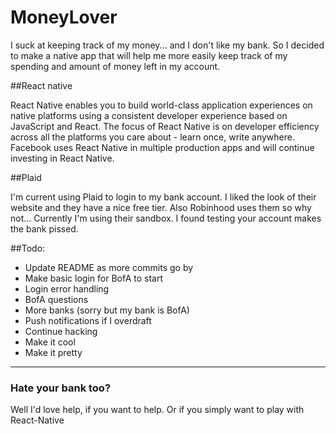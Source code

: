 # MoneyLover


I suck at keeping track of my money... and I don't like my bank. So I decided to make a native app that will help me more easily keep track of my spending and amount of money left in my account.

##React native

React Native enables you to build world-class application experiences on native platforms using a consistent developer experience based on JavaScript and React. The focus of React Native is on developer efficiency across all the platforms you care about - learn once, write anywhere. Facebook uses React Native in multiple production apps and will continue investing in React Native.

##Plaid

I'm current using Plaid to login to my bank account. I liked the look of their website and they have a nice free tier. Also Robinhood uses them so why not... Currently I'm using their sandbox. I found testing your account makes the bank pissed. 

##Todo:
* Update README as more commits go by
* Make basic login for BofA to start
* Login error handling
* BofA questions
* More banks (sorry but my bank is BofA)
* Push notifications if I overdraft
* Continue hacking
* Make it cool
* Make it pretty

------------------------
### Hate your bank too?
Well I'd love help, if you want to help. Or if you simply want to play with React-Native
